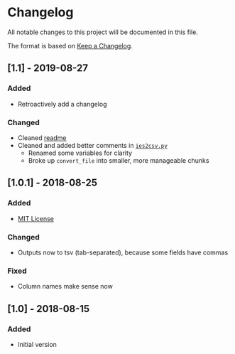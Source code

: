 # Changelog
All notable changes to this project will be documented in this file.

The format is based on [Keep a Changelog](https://keepachangelog.com/en/1.0.0/).


## [1.1] - 2019-08-27
### Added
- Retroactively add a changelog

### Changed
- Cleaned [readme](README.md)
- Cleaned and added better comments in [`ies2csv.py`](ies2csv.py)
    - Renamed some variables for clarity
    - Broke up `convert_file` into smaller, more manageable chunks

## [1.0.1] - 2018-08-25
### Added
- [MIT License](LICENSE)

### Changed
- Outputs now to tsv (tab-separated), because some fields have commas

### Fixed
- Column names make sense now

## [1.0] - 2018-08-15
### Added
- Initial version
